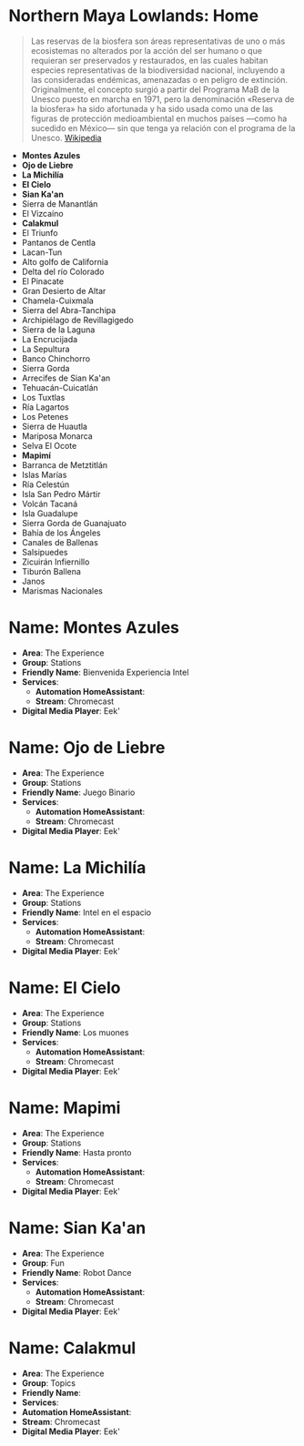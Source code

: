 # Northern Maya Lowlands: Home

> Las reservas de la biosfera son áreas representativas de uno o más ecosistemas no alterados por la acción del ser humano o que requieran ser preservados y restaurados, en las cuales habitan especies representativas de la biodiversidad nacional, incluyendo a las consideradas endémicas, amenazadas o en peligro de extinción. Originalmente, el concepto surgió a partir del Programa MaB de la Unesco puesto en marcha en 1971, pero la denominación «Reserva de la biosfera» ha sido afortunada y ha sido usada como una de las figuras de protección medioambiental en muchos países —como ha sucedido en México— sin que tenga ya relación con el programa de la Unesco. [Wikipedia](https://es.wikipedia.org/wiki/Reservas_de_la_biosfera_de_México)

* **Montes Azules**
* **Ojo de Liebre**
* **La Michilía**
* **El Cielo**
* **Sian Ka'an**
* Sierra de Manantlán
* El Vizcaíno
* **Calakmul** 
* El Triunfo
* Pantanos de Centla
* Lacan-Tun
* Alto golfo de California
* Delta del río Colorado
* El Pinacate
* Gran Desierto de Altar
* Chamela-Cuixmala
* Sierra del Abra-Tanchipa
* Archipiélago de Revillagigedo
* Sierra de la Laguna
* La Encrucijada
* La Sepultura
* Banco Chinchorro
* Sierra Gorda
* Arrecifes de Sian Ka'an
* Tehuacán-Cuicatlán
* Los Tuxtlas
* Ría Lagartos
* Los Petenes
* Sierra de Huautla
* Mariposa Monarca
* Selva El Ocote
* **Mapimí**
* Barranca de Metztitlán
* Islas Marías
* Ría Celestún
* Isla San Pedro Mártir
* Volcán Tacaná
* Isla Guadalupe
* Sierra Gorda de Guanajuato
* Bahía de los Ángeles
* Canales de Ballenas
* Salsipuedes
* Zicuirán Infiernillo
* Tiburón Ballena
* Janos
* Marismas Nacionales

# Name: Montes Azules

- __Area__: The Experience
- __Group__: Stations
- __Friendly Name__: Bienvenida Experiencia Intel
- __Services__:
  - __Automation HomeAssistant__:
  - __Stream__: Chromecast
- __Digital Media Player__: Eek'

# Name: Ojo de Liebre

- __Area__: The Experience
- __Group__: Stations
- __Friendly Name__: Juego Binario
- __Services__:
  - __Automation HomeAssistant__:
  - __Stream__: Chromecast
- __Digital Media Player__: Eek'

# Name: La Michilía

- __Area__: The Experience
- __Group__: Stations
- __Friendly Name__: Intel en el espacio
- __Services__:
  - __Automation HomeAssistant__:
  - __Stream__: Chromecast
- __Digital Media Player__: Eek'

# Name: El Cielo

- __Area__: The Experience
- __Group__: Stations
- __Friendly Name__: Los muones
- __Services__:
  - __Automation HomeAssistant__:
  - __Stream__: Chromecast
- __Digital Media Player__: Eek'

# Name: Mapimi

- __Area__: The Experience
- __Group__: Stations
- __Friendly Name__: Hasta pronto
- __Services__:
  - __Automation HomeAssistant__:
  - __Stream__: Chromecast
- __Digital Media Player__: Eek'

# Name: Sian Ka'an

- __Area__: The Experience
- __Group__: Fun
- __Friendly Name__: Robot Dance
- __Services__:
  - __Automation HomeAssistant__:
  - __Stream__: Chromecast
- __Digital Media Player__: Eek'

# Name: Calakmul

- __Area__: The Experience
- __Group__: Topics
- __Friendly Name__: 
- __Services__:
- __Automation HomeAssistant__:
- __Stream__: Chromecast
- __Digital Media Player__: Eek'
